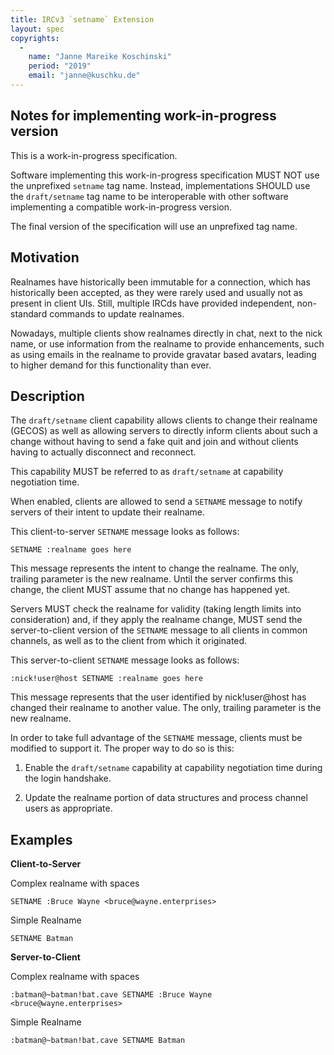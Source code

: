 ```yaml
---
title: IRCv3 `setname` Extension
layout: spec
copyrights:
  -
    name: "Janne Mareike Koschinski"
    period: "2019"
    email: "janne@kuschku.de"
---
```


## Notes for implementing work-in-progress version

This is a work-in-progress specification.

Software implementing this work-in-progress specification MUST NOT use the
unprefixed `setname` tag name. Instead, implementations SHOULD use
the `draft/setname` tag name to be interoperable with other software
implementing a compatible work-in-progress version.

The final version of the specification will use an unprefixed tag name.

## Motivation

Realnames have historically been immutable for a connection, which has
historically been accepted, as they were rarely used and usually not as present
in client UIs. Still, multiple IRCds have provided independent, non-standard
commands to update realnames.

Nowadays, multiple clients show realnames directly in chat, next to the nick
name, or use information from the realname to provide enhancements, such as
using emails in the realname to provide gravatar based avatars, leading to
higher demand for this functionality than ever.

## Description

The `draft/setname` client capability allows clients to change their realname
(GECOS) as well as allowing servers to directly inform clients about such a
change without having to send a fake quit and join and without clients having
to actually disconnect and reconnect. 

This capability MUST be referred to as `draft/setname` at capability
negotiation time.

When enabled, clients are allowed to send a `SETNAME` message to notify servers
of their intent to update their realname.

This client-to-server `SETNAME` message looks as follows:

    SETNAME :realname goes here

This message represents the intent to change the realname. The only, trailing
parameter is the new realname. Until the server confirms this change, the
client MUST assume that no change has happened yet.

Servers MUST check the realname for validity (taking length limits into
consideration) and, if they apply the realname change, MUST send the
server-to-client version of the `SETNAME` message to all clients in common
channels, as well as to the client from which it originated.

This server-to-client `SETNAME` message looks as follows:

    :nick!user@host SETNAME :realname goes here

This message represents that the user identified by nick!user@host has changed
their realname to another value. The only, trailing parameter is the new
realname.

In order to take full advantage of the `SETNAME` message, clients must be
modified to support it. The proper way to do so is this:

1) Enable the `draft/setname` capability at capability negotiation time during
   the login handshake.

2) Update the realname portion of data structures and process channel users as
   appropriate.

## Examples

**Client-to-Server**

Complex realname with spaces

    SETNAME :Bruce Wayne <bruce@wayne.enterprises>
    
Simple Realname

    SETNAME Batman

**Server-to-Client**

Complex realname with spaces

    :batman@~batman!bat.cave SETNAME :Bruce Wayne <bruce@wayne.enterprises>
    
Simple Realname

    :batman@~batman!bat.cave SETNAME Batman
